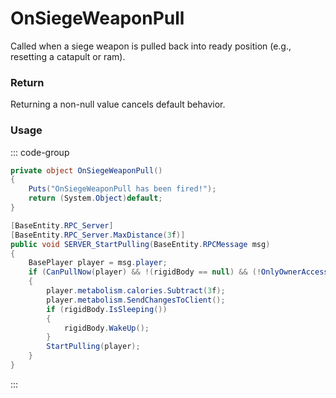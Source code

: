 <Badge type="danger" text="Carbon Compatible"/><Badge type="warning" text="Oxide Compatible"/>
# OnSiegeWeaponPull
Called when a siege weapon is pulled back into ready position (e.g., resetting a catapult or ram).
### Return
Returning a non-null value cancels default behavior.

### Usage
::: code-group
```csharp [Example]
private object OnSiegeWeaponPull()
{
	Puts("OnSiegeWeaponPull has been fired!");
	return (System.Object)default;
}
```
```csharp [Source — Assembly-CSharp @ BaseSiegeWeapon]
[BaseEntity.RPC_Server]
[BaseEntity.RPC_Server.MaxDistance(3f)]
public void SERVER_StartPulling(BaseEntity.RPCMessage msg)
{
	BasePlayer player = msg.player;
	if (CanPullNow(player) && !(rigidBody == null) && (!OnlyOwnerAccessible() || !(player != creatorEntity)))
	{
		player.metabolism.calories.Subtract(3f);
		player.metabolism.SendChangesToClient();
		if (rigidBody.IsSleeping())
		{
			rigidBody.WakeUp();
		}
		StartPulling(player);
	}
}

```
:::
